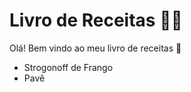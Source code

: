# Livro de Receitas :man_cook:

Olá! Bem vindo ao meu livro de receitas :wave:

- Strogonoff de Frango
- Pavê 

